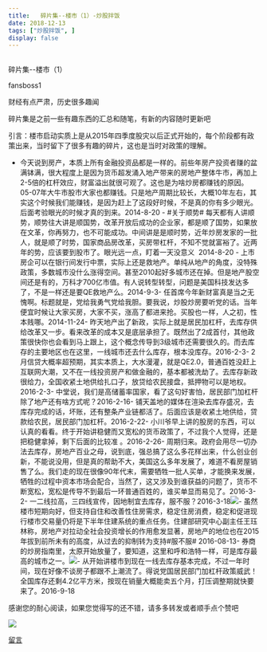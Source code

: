 ```yaml
---
title:   碎片集--楼市（1）-炒股拌饭
date: 2018-12-13
tags: ["炒股拌饭", ]
display: false
---
```



## 



碎片集--楼市（1）




fansboss1




财经有点严肃，历史很多趣闻


碎片集是之前一些有趣东西的汇总和随笔，有新的内容随时更新吧



引言：楼市启动实质上是从2015年四季度股灾以后正式开始的，每个阶段都有政策出来，当时留下了很多有趣的碎片，这也是当时对政策的理解。
- 今天说到房产，本质上所有金融投资品都是一样的。前些年房产投资者赚的盆满钵满，很大程度上是因为货币超发涌入地产带来的房地产整体牛市，再加上2-5倍的杠杆效应，财富溢出就很可观了。这也是为啥炒房都赚钱的原因。05-07年大牛市股市大家也都赚钱。只是地产周期比较长，大概10年左右，其实这个时候我们能赚钱，是因为赶上了这段好时候，不是真的你有多少眼光。后面考验眼光的时候才真的到来。2014-8-20&nbsp;- #关于顺势#&nbsp;每天都有人讲顺势，顺势往大讲是顺国势，改革开放后成功的企业家，都是顺了国势，如果放在文革，你再努力，也不可能成功。中间讲是是顺时势，近年炒房发家的一批人，就是顺了时势，国家商品房改革，买房带杠杆，不知不觉就富裕了。近两年的势，应该要到股市了。眼光远一点，盯着一天没意义 &nbsp;2014-8-20&nbsp;- 上市房企可以在银行间发行中票，实际上还是救地产。单纯从地产的角度，没特殊政策，多数城市没什么涨得空间。甚至2010起好多城市还在掉。但是地产股空间还是有的，万科才700亿市值。有人说转型转型，问题是美国科技发达多了，不是一样还是要QE救地产么。2014-9-3- 任首席今年新财富真是当之无愧啊。标题就是，党给我勇气党给我胆。要我说，炒股炒房要听党的话。当年便宜时候让大家买房，大家不买，涨高了都进来抢。买股也一样，人之初，性本贱哪。2014-11-24- 昨天地产出了新政，实际上就是居民加杠杆，去库存供给改革又一步。看来改革的成本又是底层承担了。既然出了2成首付，其他政策很快你也会看到马上跟上，这个概念传导到3级城市还需要很久的。而去库存的主要地区也在这里，一线城市还去什么库存，根本没库存。2016-2-3- 2月信贷大概率超预期，其实本质上，大水漫灌，就是QE2.0，普通百姓没赶上互联网大潮，又不在一线投资房产和做金融的，基本都被洗劫了。去库存新政很给力，全国收紧土地供给扎口子，放贷给农民接盘，抵押物可以是地权。2016-2-3- 中堂说，我们是高储蓄率国家，看了这句好害怕，居民部门加杠杆除了地产还有啥方式呢？2016-2-16- 铺天盖地的媒体在渲染去库存盛况，去库存完成的话，坏账，还有整条产业链都活了。后面应该是收紧土地供给，贷款给农民，居民部门加杠杆。2016-2-22- 小川爷早上讲的股房的东西，可以认真的看看。终于开始讲稳健而又宽松的货币政策了，不过我个人觉得，还是把稳健拿掉，剩下后面的比较准 。2016-2-26- 周期归来。政府会用尽一切办法去库存，房地产百业之母，说到底，强总搞了这么多花样出来，什么创业创新，不能说没用，但是真的帮助不大，美国这么多年发展了，难道不看房屋销售了么。我们走的现在很像90年代末，需要牺牲一批人买单，才能换来发展，牺牲的过程中资本市场会配合，当然了，这又涉及到谁获益的问题了，货币不断宽松，宽松是传导不到最后一环普通百姓的，谁买单显而易见了。2016-3-2- 一二线拉高，三四线宣传，因地制宜去库存，服不服？2016-3-18<img class="" data-copyright="0" data-ratio="0.16184971098265896" data-s="300,640" src="https://mmbiz.qpic.cn/mmbiz_png/BSbL23YpK43LCIz9DxXgETOoomAowRDuRnmcc3db7CQ9bUQiaR5eh9GHz2YYfUA7yulgDnDS0SpcgsAbd1gh8oA/640?wx_fmt=png" data-type="png" data-w="519" style=""/>- 虽然楼市短期向好，但支持自住和改善性住房需求，稳定住房消费，稳定和促进现行楼市交易量仍将是下半年住建系统的重点任务。住建部研究中心副主任王珏林称，房地产对拉动全社会投资增长的作用愈发显著，房地产的地位也在2015年拔到前所未有的高度，从过去的抑制转为支持#服不服#&nbsp;2016-08-13- 券商的炒房指南里，太原开始放量了，要知道，这里和呼和浩特一样，可是库存最高的城市之一。<img class="" data-copyright="0" data-ratio="1.1292307692307693" data-s="300,640" src="https://mmbiz.qpic.cn/mmbiz_jpg/BSbL23YpK43LCIz9DxXgETOoomAowRDuhicXjicBzf06NXujjftteyqTK1KOsR0AYcsllKAfWktPGibIYLXHe6iayQ/640?wx_fmt=jpeg" data-type="jpeg" data-w="650" style=""/>- 从开始讲楼市到现在一线去库存基本完成，不过一年时间，现在好像不谈房子都跟不上潮流了。得说党国居民部门加杠杆政策威武！全国库存还剩4.2亿平方米，按现在销量大概能卖五个月，打压调整期就快要来了。2016-9-18


感谢您的耐心阅读，如果您觉得写的还不错，请多多转发或者顺手点个赞吧

<img class="" data-copyright="0" data-ratio="1.3" data-s="300,640" src="https://mmbiz.qpic.cn/mmbiz_png/BSbL23YpK41JFHUVNAKQ9J0XtJEsHk3MtziaVgn7zxZI3WZWiaCk1pZiavCpRZVxl0UhdaEClrL37u9VRRc9qicyTg/640?wx_fmt=png" data-type="png" data-w="300"/>











[留言](javascript:;)